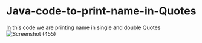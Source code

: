 # Java-code-to-print-name-in-Quotes
In this code we are printing name in single and double Quotes
![Screenshot (455)](https://github.com/RishabhRaj240/Java-code-to-print-name-in-Quotes/assets/155876855/6a565bc4-8ea5-453a-8dc1-069d3b8a284b)
